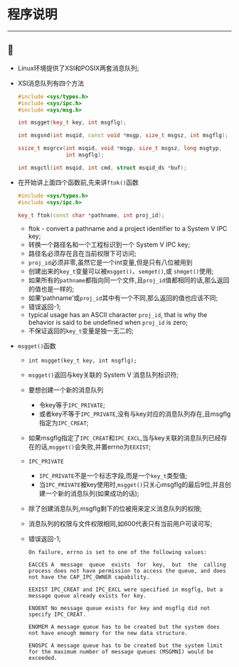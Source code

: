# 程序说明
---
:art:
---
* Linux环境提供了XSI和POSIX两套消息队列;
* XSI消息队列有四个方法

  ```C++
  #include <sys/types.h>
  #include <sys/ipc.h>
  #include <sys/msg.h>

  int msgget(key_t key, int msgflg);

  int msgsnd(int msqid, const void *msgp, size_t msgsz, int msgflg);

  ssize_t msgrcv(int msqid, void *msgp, size_t msgsz, long msgtyp,
                 int msgflg);

  int msgctl(int msqid, int cmd, struct msqid_ds *buf);
  ```

* 在开始讲上面四个函数前,先来讲`ftok()`函数

  ```C++
  #include <sys/types.h>
  #include <sys/ipc.h>

  key_t ftok(const char *pathname, int proj_id);
  ```

  * ftok - convert a pathname and a project identifier to a System V IPC key;
  * 转换一个路径名和一个工程标识到一个 System V IPC key;
  * 路径名必须存在且在当前权限下可访问;
  * `proj_id`必须非零,虽然它是一个int变量,但是只有八位被用到
  * 创建出来的`key_t`变量可以被`msgget()`、`semget()`,或 `shmget()`使用;
  * 如果所有的`pathname`都指向同一个文件,且`proj_id`值都相同的话,那么返回的值也是一样的;
  * 如果‘pathname’或`proj_id`其中有一个不同,那么返回的值也应该不同;
  * 错误返回-1;
  * typical usage has an ASCII character `proj_id`, that is why the behavior is said to be undefined when `proj_id` is zero;
  * 不保证返回的`key_t`变量是独一无二的;

* `msgget()`函数
  * `int msgget(key_t key, int msgflg);`
  * `msgget()`返回与key关联的 System V 消息队列标识符;
  * 要想创建一个新的消息队列
    * 令key等于`IPC_PRIVATE`;
    * 或者key不等于`IPC_PRIVATE`,没有与key对应的消息队列存在,且msgflg指定为`IPC_CREAT`;
  * 如果msgflg指定了`IPC_CREAT`和`IPC_EXCL`,当与key关联的消息队列已经存在的话,`msgget()`会失败,并置errno为`EEXIST`;  
  * `IPC_PRIVATE`
    * `IPC_PRIVATE`不是一个标志字段,而是一个`key_t`类型值;
    * 当`IPC_PRIVATE`被key使用时,`msgget()`只关心msgflg的最后9位,并且创建一个新的消息队列(如果成功的话);
  * 除了创建消息队列,msgflg剩下的位被用来定义消息队列的权限;
  * 消息队列的权限与文件权限相同,如600代表只有当前用户可读可写;
  * 错误返回-1;

    ```
    On failure, errno is set to one of the following values:

    EACCES A  message  queue  exists  for  key,  but  the  calling  process does not have permission to access the queue, and does not have the CAP_IPC_OWNER capability.

    EEXIST IPC_CREAT and IPC_EXCL were specified in msgflg, but a message queue already exists for key.

    ENOENT No message queue exists for key and msgflg did not specify IPC_CREAT.

    ENOMEM A message queue has to be created but the system does not have enough memory for the new data structure.

    ENOSPC A message queue has to be created but the system limit for the maximum number of message queues (MSGMNI) would be exceeded.
    ```
